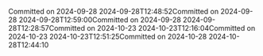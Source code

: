Committed on 2024-09-28 2024-09-28T12:48:52Committed on 2024-09-28 2024-09-28T12:59:00Committed on 2024-09-28 2024-09-28T12:28:57Committed on 2024-10-23 2024-10-23T12:16:04Committed on 2024-10-23 2024-10-23T12:51:25Committed on 2024-10-28 2024-10-28T12:44:10